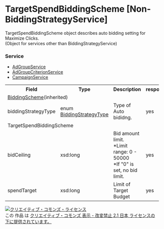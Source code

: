 # TargetSpendBiddingScheme [Non-BiddingStrategyService]
TargetSpendBiddingScheme object describes auto bidding setting for Maximize Clicks. <br>
(Object for services other than BiddingStrategyService)

### Service
+ [AdGroupService](../services/AdGroupService.md)
+ [AdGroupCriterionService](../services/AdGroupCriterionService.md)
+ [CampaignService](../services/CampaignService.md)

<table>
 <tr>
  <th>Field</th>
  <th>Type</th>
  <th>Description</th>
  <th>response</th>
  <th>get</th>
  <th>add</th>
  <th>set</th>
  <th>remove</th>
 </tr>
 <tr>
  <td colspan="8"><a href="./BiddingScheme_nonBiddingStrategy.md">BiddingScheme</a>(inherited)</td>
 </tr>
 <tr>
  <td>biddingStrategyType</td>
  <td>enum <a href="./BiddingStrategyType.md">BiddingStrategyType</a></td>
  <td>Type of Auto bididng.</td>
  <td>yes</td>
  <td>-</td>
  <td>-</td>
  <td>-</td>
  <td>-</td>
 </tr>
 <tr>
  <td colspan="8">TargetSpendBiddingScheme</td>
 </tr>
  <tr>
  <td>bidCeiling</td>
  <td>xsd:long</td>
  <td>Bid amount limit.<br>*Limit range: 0 - 50000 <br>*If "0" is set, no bid limit.</td>
  <td>yes</td>
  <td>-</td>
  <td>-</td>
  <td>-</td>
  <td>-</td>
 </tr>
<tr>
  <td>spendTarget</td>
  <td>xsd:long</td>
  <td>Limit of Target Budget</td>
  <td>yes</td>
  <td>-</td>
  <td>-</td>
  <td>-</td>
  <td>-</td>
 </tr>
</table>

<a rel="license" href="http://creativecommons.org/licenses/by-nd/2.1/jp/"><img alt="クリエイティブ・コモンズ・ライセンス" style="border-width:0" src="https://i.creativecommons.org/l/by-nd/2.1/jp/88x31.png" /></a><br />この 作品 は <a rel="license" href="http://creativecommons.org/licenses/by-nd/2.1/jp/">クリエイティブ・コモンズ 表示 - 改変禁止 2.1 日本 ライセンスの下に提供されています。</a>
